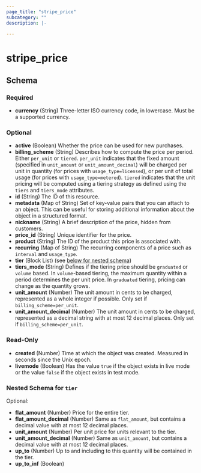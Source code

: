 ```yaml
---
page_title: "stripe_price"
subcategory: ""
description: |-
  
---
```


# stripe_price

## Schema

### Required

- **currency** (String) Three-letter ISO currency code, in lowercase. Must be a supported currency.

### Optional

- **active** (Boolean) Whether the price can be used for new purchases.
- **billing_scheme** (String) Describes how to compute the price per period. Either `per_unit` or `tiered`. `per_unit` indicates that the fixed amount (specified in `unit_amount` or `unit_amount_decimal`) will be charged per unit in quantity (for prices with `usage_type=licensed`), or per unit of total usage (for prices with `usage_type=metered`). `tiered` indicates that the unit pricing will be computed using a tiering strategy as defined using the `tiers` and `tiers_mode` attributes.
- **id** (String) The ID of this resource.
- **metadata** (Map of String) Set of key-value pairs that you can attach to an object. This can be useful for storing additional information about the object in a structured format.
- **nickname** (String) A brief description of the price, hidden from customers.
- **price_id** (String) Unique identifier for the price.
- **product** (String) The ID of the product this price is associated with.
- **recurring** (Map of String) The recurring components of a price such as `interval` and `usage_type`.
- **tier** (Block List) (see [below for nested schema](#nestedblock--tier))
- **tiers_mode** (String) Defines if the tiering price should be `graduated` or `volume` based. In `volume`-based tiering, the maximum quantity within a period determines the per unit price. In `graduated` tiering, pricing can change as the quantity grows.
- **unit_amount** (Number) The unit amount in cents to be charged, represented as a whole integer if possible. Only set if `billing_scheme=per_unit`.
- **unit_amount_decimal** (Number) The unit amount in cents to be charged, represented as a decimal string with at most 12 decimal places. Only set if `billing_scheme=per_unit`.

### Read-Only

- **created** (Number) Time at which the object was created. Measured in seconds since the Unix epoch.
- **livemode** (Boolean) Has the value `true` if the object exists in live mode or the value `false` if the object exists in test mode.

<a id="nestedblock--tier"></a>
### Nested Schema for `tier`

Optional:

- **flat_amount** (Number) Price for the entire tier.
- **flat_amount_decimal** (Number) Same as `flat_amount`, but contains a decimal value with at most 12 decimal places.
- **unit_amount** (Number) Per unit price for units relevant to the tier.
- **unit_amount_decimal** (Number) Same as `unit_amount`, but contains a decimal value with at most 12 decimal places.
- **up_to** (Number) Up to and including to this quantity will be contained in the tier.
- **up_to_inf** (Boolean)


